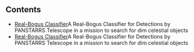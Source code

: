 ## Contents
- [Real-Bogus Classifier](https://zizhengxu.github.io/my_portfolio/Real-Bogus-Classifiers.ipynb)A Real-Bogus Classifier for Detections by PANSTARRS Telescope in a mission to search for dim celestial objects
- [Real-Bogus Classifier](https://zizhengxu.github.io/my_portfolio/Real-Bogus-Classifiers.pptx)A Real-Bogus Classifier for Detections by PANSTARRS Telescope in a mission to search for dim celestial objects
